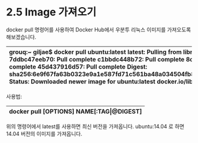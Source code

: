 # 2.5 Image 가져오기

docker pull 명령어를 사용하여 Docker Hub에서 우분투 리눅스 이미지를 가져오도록 해보겠습니다.

| grouq:~ giljae$ docker pull ubuntu:latest latest: Pulling from library/ubuntu 7ddbc47eeb70: Pull complete c1bbdc448b72: Pull complete 8c3b70e39044: Pull complete 45d437916d57: Pull complete Digest: sha256:6e9f67fa63b0323e9a1e587fd71c561ba48a034504fb804fd26fd8800039835d Status: Downloaded newer image for ubuntu:latest docker.io/library/ubuntu:latest |
| :--- |


사용법:

| docker pull \[OPTIONS\] NAME\[:TAG\|@DIGEST\] |
| :--- |


위의 명령어에서 latest를 사용하면 최신 버전을 가져옵니다. ubuntu:14.04 로 하면 14.04 버전의 이미지를 가져옵니다.

